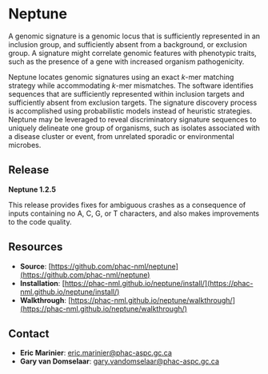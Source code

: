 # Neptune #

A genomic signature is a genomic locus that is sufficiently represented in an inclusion group, and sufficiently absent from a background, or exclusion group. A signature might correlate genomic features with phenotypic traits, such as the presence of a gene with increased organism pathogenicity.

Neptune locates genomic signatures using an exact *k*-mer matching strategy while accommodating *k*-mer mismatches. The software identifies sequences that are sufficiently represented within inclusion targets and sufficiently absent from exclusion targets. The signature discovery process is accomplished using probabilistic models instead of heuristic strategies. Neptune may be leveraged to reveal discriminatory signature sequences to uniquely delineate one group of organisms, such as isolates associated with a disease cluster or event, from unrelated sporadic or environmental microbes.

## Release ##

**Neptune 1.2.5**

This release provides fixes for ambiguous crashes as a consequence of inputs containing no A, C, G, or T characters, and also makes improvements to the code quality.

## Resources ##

* **Source**: [https://github.com/phac-nml/neptune](https://github.com/phac-nml/neptune)
* **Installation**: [https://phac-nml.github.io/neptune/install/](https://phac-nml.github.io/neptune/install/)
* **Walkthrough**: [https://phac-nml.github.io/neptune/walkthrough/](https://phac-nml.github.io/neptune/walkthrough/)

## Contact ##

* **Eric Marinier**: eric.marinier@phac-aspc.gc.ca
* **Gary van Domselaar**: gary.vandomselaar@phac-aspc.gc.ca
